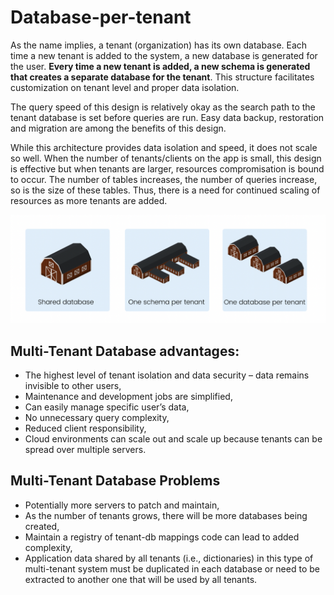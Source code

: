 # Database-per-tenant

As the name implies, a tenant (organization) has its own database. Each time a new tenant is added to the system, a new
database is generated for the user. **Every time a new tenant is added, a new schema is generated that creates a
separate database for the tenant**. This structure facilitates customization on tenant level and proper data isolation.

The query speed of this design is relatively okay as the search path to the tenant database is set before queries are
run. Easy data backup, restoration and migration are among the benefits of this design.

While this architecture provides data isolation and speed, it does not scale so well. When the number of
tenants/clients on the app is small, this design is effective but when tenants are larger, resources compromisation is
bound to occur. The number of tables increases, the number of queries increase, so is the size of these tables. Thus,
there is a need for continued scaling of resources as more tenants are added.

![](multitenancy.png)

## Multi-Tenant Database advantages:

- The highest level of tenant isolation and data security – data remains invisible to other users,
- Maintenance and development jobs are simplified,
- Can easily manage specific user’s data,
- No unnecessary query complexity,
- Reduced client responsibility,
- Cloud environments can scale out and scale up because tenants can be spread over multiple servers.

## Multi-Tenant Database Problems

- Potentially more servers to patch and maintain,
- As the number of tenants grows, there will be more databases being created,
- Maintain a registry of tenant-db mappings code can lead to added complexity,
- Application data shared by all tenants (i.e., dictionaries) in this type of multi-tenant system must be duplicated in
  each database or need to be extracted to another one that will be used by all tenants.